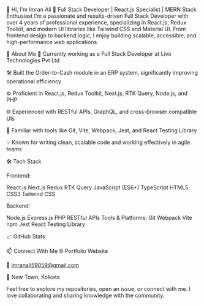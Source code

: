 👋 Hi, I'm Imran Ali
🚀 Full Stack Developer | React.js Specialist | MERN Stack Enthusiast
I’m a passionate and results-driven Full Stack Developer with over 4 years of professional experience, specializing in React.js, Redux Toolkit, and modern UI libraries like Tailwind CSS and Material UI. From frontend design to backend logic, I enjoy building scalable, accessible, and high-performance web applications.

💼 About Me
🔭 Currently working as a Full Stack Developer at Livo Technologies Pvt Ltd

🛠️ Built the Order-to-Cash module in an ERP system, significantly improving operational efficiency

⚙️ Proficient in React.js, Redux Toolkit, Next.js, RTK Query, Node.js, and PHP

🌐 Experienced with RESTful APIs, GraphQL, and cross-browser compatible UIs

🧰 Familiar with tools like Git, Vite, Webpack, Jest, and React Testing Library

💡 Known for writing clean, scalable code and working effectively in agile teams

🛠️ Tech Stack

Frontend:

React.js
Next.js
Redux
RTK Query
JavaScript (ES6+)
TypeScript
HTML5
CSS3
Tailwind CSS

Backend:

Node.js
Express.js
PHP
RESTful APIs
Tools & Platforms:
Git
Webpack
Vite
npm
Jest
React Testing Library


📈 GitHub Stats

📫 Connect With Me
🌐 Portfolio Website

📧 imranali59059@gmail.com

🏡 New Town, Kolkata

Feel free to explore my repositories, open an issue, or connect with me. I love collaborating and sharing knowledge with the community.
